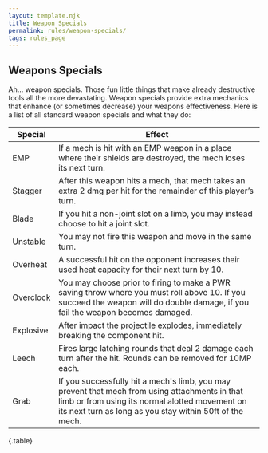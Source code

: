 ```yaml
---
layout: template.njk
title: Weapon Specials
permalink: rules/weapon-specials/
tags: rules_page
---
```

## Weapons Specials
Ah... weapon specials. Those fun little things that make already destructive tools all the more devastating. Weapon specials provide extra mechanics that enhance (or sometimes decrease) your weapons effectiveness.
Here is a list of all standard weapon specials and what they do:

| Special   | Effect |
| --------- | ------ |
| EMP       | If a mech is hit with an EMP weapon in a place where their shields are destroyed, the mech loses its next turn. |
| Stagger   | After this weapon hits a mech, that mech takes an extra 2 dmg per hit for the remainder of this player’s turn. |
| Blade     | If you hit a non-joint slot on a limb, you may instead choose to hit a joint slot. |
| Unstable  | You may not fire this weapon and move in the same turn. |
| Overheat  | A successful hit on the opponent increases their used heat capacity for their next turn by 10. |
| Overclock | You may choose prior to firing to make a PWR saving throw where you must roll above 10. If you succeed the weapon will do double damage, if you fail the weapon becomes damaged. |
| Explosive | After impact the projectile explodes, immediately breaking the component hit. |
| Leech     | Fires large latching rounds that deal 2 damage each turn after the hit. Rounds can be removed for 10MP each. |
| Grab      | If you successfully hit a mech's limb, you may prevent that mech from using attachments in that limb or from using its normal alotted movement on its next turn as long as you stay within 50ft of the mech. |

{.table}